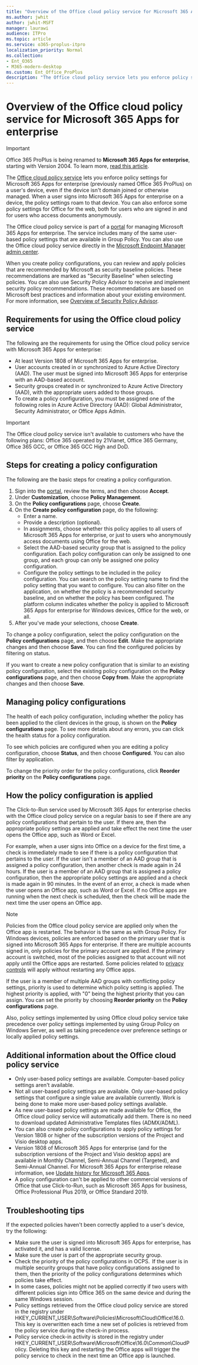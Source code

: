 ```yaml
---
title: "Overview of the Office cloud policy service for Microsoft 365 Apps for enterprise"
ms.author: jwhit
author: jwhit-MSFT
manager: laurawi
audience: ITPro
ms.topic: article
ms.service: o365-proplus-itpro
localization_priority: Normal
ms.collection: 
- Ent_O365
- M365-modern-desktop
ms.custom: Ent_Office_ProPlus
description: "The Office cloud policy service lets you enforce policy settings for Microsoft 365 Apps for enterprise on a user's device, even if the device isn't domain joined or otherwise managed."
---
```


# Overview of the Office cloud policy service for Microsoft 365 Apps for enterprise

> [!IMPORTANT]
> Office 365 ProPlus is being renamed to **Microsoft 365 Apps for enterprise**, starting with Version 2004. To learn more, [read this article](name-change.md).

The [Office cloud policy service](https://aka.ms/o365clientmgmt) lets you enforce policy settings for Microsoft 365 Apps for enterprise (previously named Office 365 ProPlus) on a user's device, even if the device isn't domain joined or otherwise managed. When a user signs into Microsoft 365 Apps for enterprise on a device, the policy settings roam to that device. You can also enforce some policy settings for Office for the web, both for users who are signed in and for users who access documents anonymously.

The Office cloud policy service is part of a [portal](https://aka.ms/o365clientmgmt) for managing Microsoft 365 Apps for enterprise. The service includes many of the same user-based policy settings that are available in Group Policy. You can also use the Office cloud policy service directly in the [Microsoft Endpoint Manager admin center](https://go.microsoft.com/fwlink/p/?linkid=2109431).  

When you create policy configurations, you can review and apply policies that are recommended by Microsoft as security baseline policies. These recommendations are marked as "Security Baseline" when selecting policies. You can also use Security Policy Advisor to receive and implement security policy recommendations. These recommendations are based on Microsoft best practices and information about your existing environment. For more information, see [Overview of Security Policy Advisor](overview-of-security-policy-advisor.md).


## Requirements for using the Office cloud policy service

The following are the requirements for using the Office cloud policy service with Microsoft 365 Apps for enterprise:

- At least Version 1808 of Microsoft 365 Apps for enterprise.
- User accounts created in or synchronized to Azure Active Directory (AAD). The user must be signed into Microsoft 365 Apps for enterprise with an AAD-based account.
- Security groups created in or synchronized to Azure Active Directory (AAD), with the appropriate users added to those groups.
- To create a policy configuration, you must be assigned one of the following roles in Azure Active Directory (AAD): Global Administrator, Security Administrator, or Office Apps Admin.

> [!IMPORTANT]
> The Office cloud policy service isn't available to customers who have the following plans: Office 365 operated by 21Vianet, Office 365 Germany, Office 365 GCC, or Office 365 GCC High and DoD.

## Steps for creating a policy configuration

The following are the basic steps for creating a policy configuration.

1. Sign into the [portal](https://aka.ms/o365clientmgmt), review the terms, and then choose **Accept**.
2. Under **Customization**, choose **Policy Management**.
3. On the **Policy configurations** page, choose **Create**.
4. On the **Create policy configuration** page, do the following:
   - Enter a name.
   - Provide a description (optional).
   - In assignments, choose whether this policy applies to all users of Microsoft 365 Apps for enterprise, or just to users who anonymously access documents using Office for the web.
   - Select the AAD-based security group that is assigned to the policy configuration. Each policy configuration can only be assigned to one group, and each group can only be assigned one policy configuration.
   - Configure the policy settings to be included in the policy configuration. You can search on the policy setting name to find the policy setting that you want to configure. You can also filter on the application, on whether the policy is a recommended security baseline, and on whether the policy has been configured. The platform column indicates whether the policy is applied to Microsoft 365 Apps for enterprise for Windows devices, Office for the web, or all.
5. After you've made your selections, choose **Create**.

To change a policy configuration, select the policy configuration on the **Policy configurations** page, and then choose **Edit**. Make the appropriate changes and then choose **Save**. You can find the configured policies by filtering on status.

If you want to create a new policy configuration that is similar to an existing policy configuration, select the existing policy configuration on the **Policy configurations** page, and then choose **Copy from**. Make the appropriate changes and then choose **Save**.

## Managing policy configurations

The health of each policy configuration, including whether the policy has been applied to the client devices in the group, is shown on the **Policy configurations** page. To see more details about any errors, you can click the health status for a policy configuration.

To see which policies are configured when you are editing a policy configuration, choose **Status**, and then choose **Configured**. You can also filter by application.

To change the priority order for the policy configurations, click **Reorder priority** on the **Policy configurations** page.

## How the policy configuration is applied

The Click-to-Run service used by Microsoft 365 Apps for enterprise checks with the Office cloud policy service on a regular basis to see if there are any policy configurations that pertain to the user. If there are, then the appropriate policy settings are applied and take effect the next time the user opens the Office app, such as Word or Excel. 

For example, when a user signs into Office on a device for the first time, a check is immediately made to see if there is a policy configuration that pertains to the user. If the user isn't a member of an AAD group that is assigned a policy configuration, then another check is made again in 24 hours. If the user is a member of an AAD group that is assigned a policy configuration, then the appropriate policy settings are applied and a check is made again in 90 minutes. In the event of an error, a check is made when the user opens an Office app, such as Word or Excel. If no Office apps are running when the next check is scheduled, then the check will be made the next time the user opens an Office app.

> [!NOTE]
> Policies from the Office cloud policy service are applied only when the Office app is restarted. The behavior is the same as with Group Policy. For Windows devices, policies are enforced based on the primary user that is signed into Microsoft 365 Apps for enterprise.  If there are multiple accounts signed in, only policies for the primary account are applied.  If the primary account is switched, most of the policies assigned to that account will not apply until the Office apps are restarted. Some policies related to [privacy controls](privacy/overview-privacy-controls.md) will apply without restarting any Office apps. 

If the user is a member of multiple AAD groups with conflicting policy settings, priority is used to determine which policy setting is applied. The highest priority is applied, with "0" being the highest priority that you can assign. You can set the priority by choosing **Reorder priority** on the **Policy configurations** page.

Also, policy settings implemented by using Office cloud policy service take precedence over policy settings implemented by using Group Policy on Windows Server, as well as taking precedence over preference settings or locally applied policy settings.

## Additional information about the Office cloud policy service

- Only user-based policy settings are available. Computer-based policy settings aren't available.
- Not all user-based policy settings are available. Only user-based policy settings that configure a single value are available currently. Work is being done to make more user-based policy settings available.
- As new user-based policy settings are made available for Office, the Office cloud policy service will automatically add them. There is no need to download updated Administrative Templates files (ADMX/ADML).
- You can also create policy configurations to apply policy settings for Version 1808 or higher of the subscription versions of the Project and Visio desktop apps.
- Version 1808 of Microsoft 365 Apps for enterprise (and for the subscription versions of the Project and Visio desktop apps) are available in Monthly Channel, Semi-Annual Channel (Targeted), and Semi-Annual Channel. For Microsoft 365 Apps for enterprise release information, see [Update history for Microsoft 365 Apps](https://docs.microsoft.com/officeupdates/update-history-office365-proplus-by-date).
- A policy configuration can't be applied to other commercial versions of Office that use Click-to-Run, such as Microsoft 365 Apps for business, Office Professional Plus 2019, or Office Standard 2019.

## Troubleshooting tips

If the expected policies haven't been correctly applied to a user's device, try the following:
- Make sure the user is signed into Microsoft 365 Apps for enterprise, has activated it, and has a valid license.
- Make sure the user is part of the appropriate security group. 
- Check the priority of the policy configurations in OCPS.  If the user is in multiple security groups that have policy configurations assigned to them, then the priority of the policy configurations determines which policies take effect. 
- In some cases, policies might not be applied correctly if two users with different policies sign into Office 365 on the same device and during the same Windows session.  
- Policy settings retrieved from the Office cloud policy service are stored in the registry under HKEY_CURRENT_USER\Software\Policies\Microsoft\Cloud\Office\16.0. This key is overwritten each time a new set of policies is retrieved from the policy service during the check-in process.
- Policy service check-in activity is stored in the registry under HKEY_CURRENT_USER\Software\Microsoft\Office\16.0\Common\CloudPolicy. Deleting this key and restarting the Office apps will trigger the policy service to check in the next time an Office app is launched.


